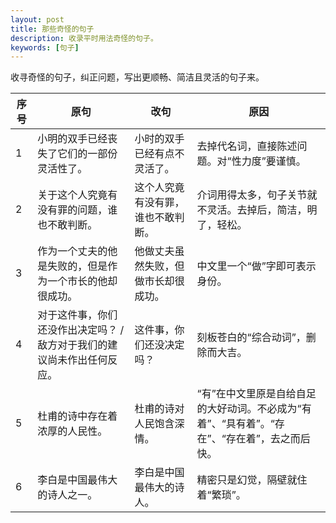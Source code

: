 ```yaml
---
layout: post
title: 那些奇怪的句子
description: 收录平时用法奇怪的句子。
keywords: [句子]
---
```

收寻奇怪的句子，纠正问题，写出更顺畅、简洁且灵活的句子来。

序号 | 原句 | 改句 | 原因
---- | ---- | ---- | ----
1 | 小明的双手已经丧失了它们的一部份灵活性了。 | 小时的双手已经有点不灵活了。 | 去掉代名词，直接陈述问题。对“性力度”要谨慎。
2 | 关于这个人究竟有没有罪的问题，谁也不敢判断。 | 这个人究竟有没有罪，谁也不敢判断。| 介词用得太多，句子关节就不灵活。去掉后，简洁，明了，轻松。
3 | 作为一个丈夫的他是失败的，但是作为一个市长的他却很成功。| 他做丈夫虽然失败，但做市长却很成功。 | 中文里一个“做”字即可表示身份。
4 | 对于这件事，你们还没作出决定吗？ / 敌方对于我们的建议尚未作出任何反应。 | 这件事，你们还没决定吗？ | 刻板苍白的“综合动词”，删除而大吉。
5 | 杜甫的诗中存在着浓厚的人民性。 | 杜甫的诗对人民饱含深情。 | “有”在中文里原是自给自足的大好动词。不必成为“有着”、“具有着”。“存在”、“存在着”，去之而后快。
6 | 李白是中国最伟大的诗人之一。 | 李白是中国最伟大的诗人。 | 精密只是幻觉，隔壁就住着“繁琐”。
